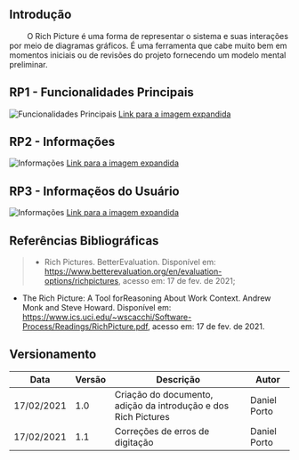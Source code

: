 ## Introdução
&emsp;&emsp; O Rich Picture é uma forma de representar o sistema e suas interações por meio de diagramas gráficos. É uma ferramenta que cabe muito bem em momentos iniciais ou de revisões do projeto fornecendo um modelo mental preliminar.

## RP1 - Funcionalidades Principais
![Funcionalidades Principais](https://user-images.githubusercontent.com/48573556/108143785-1e971800-70a7-11eb-9c19-3271177b1341.png)
[Link para a imagem expandida](https://user-images.githubusercontent.com/48573556/108143785-1e971800-70a7-11eb-9c19-3271177b1341.png)

## RP2 - Informações
![Informações](https://user-images.githubusercontent.com/48573556/108143861-44242180-70a7-11eb-9931-1fbae7790712.png)
[Link para a imagem expandida](https://user-images.githubusercontent.com/48573556/108143861-44242180-70a7-11eb-9931-1fbae7790712.png)

## RP3 - Informaçẽos do Usuário
![Informações](https://user-images.githubusercontent.com/48573556/108143910-5d2cd280-70a7-11eb-87c1-a9c9fa404ba7.png)
[Link para a imagem expandida](https://user-images.githubusercontent.com/48573556/108143910-5d2cd280-70a7-11eb-87c1-a9c9fa404ba7.png)

## Referências Bibliográficas
> - Rich Pictures. BetterEvaluation. Disponível em: https://www.betterevaluation.org/en/evaluation-options/richpictures, acesso em: 17 de fev. de 2021;
  - The Rich Picture: A Tool forReasoning About Work Context. Andrew Monk and Steve Howard. Disponível em: https://www.ics.uci.edu/~wscacchi/Software-Process/Readings/RichPicture.pdf, acesso em: 17 de fev. de 2021.

## Versionamento
|Data|Versão|Descrição|Autor|
|----|------|---------|-----|
|17/02/2021|1.0|Criação do documento, adição da introdução e dos Rich Pictures|Daniel Porto|
17/02/2021|1.1|Correções de erros de digitação|Daniel Porto|

